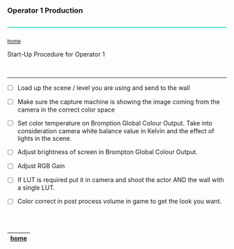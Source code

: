### Operator 1 Production

![](../images/line3.png)

<sub>[home](../README.md#user-content-gms2-background-tiles--sprites---table-of-contents)</sub>

Start-Up Procedure for Operator 1

<br>

---

- [ ] Load up the scene / level you are using and send to the wall

- [ ] Make sure the capture machine is showing the image coming from the camera in the correct color space

- [ ] Set color temperature on Bromption Global Colour Output.  Take into consideration camera white balance value in Kelvin and the effect of lights in the scene.

- [ ] Adjust brightness of screen in Brompton Global Colour Output.

- [ ] Adjust RGB Gain 

- [ ] If LUT is required put it in camera and shoot the actor AND the wall with a single LUT.

- [ ] Color correct in post process volume in game to get the look you want.



<br><br>

| [home](../README.md#user-content-gms2-background-tiles--sprites---table-of-contents) | 
|---|

